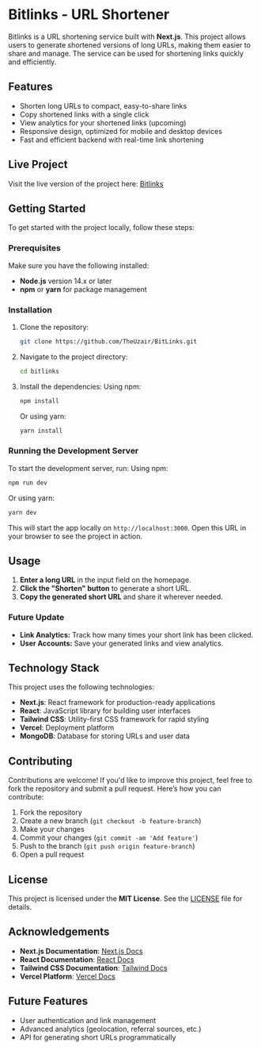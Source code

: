 # Bitlinks - URL Shortener

Bitlinks is a URL shortening service built with **Next.js**. This project allows users to generate shortened versions of long URLs, making them easier to share and manage. The service can be used for shortening links quickly and efficiently.

## Features

- Shorten long URLs to compact, easy-to-share links
- Copy shortened links with a single click
- View analytics for your shortened links (upcoming)
- Responsive design, optimized for mobile and desktop devices
- Fast and efficient backend with real-time link shortening

## Live Project

Visit the live version of the project here: [Bitlinks](https://bit-links-blush.vercel.app/)

## Getting Started

To get started with the project locally, follow these steps:

### Prerequisites

Make sure you have the following installed:

- **Node.js** version 14.x or later
- **npm** or **yarn** for package management

### Installation

1. Clone the repository:
   ```bash
   git clone https://github.com/TheUzair/BitLinks.git
   ```

2. Navigate to the project directory:
   ```bash
   cd bitlinks
   ```

3. Install the dependencies:
   Using npm:
   ```bash
   npm install
   ```
   Or using yarn:
   ```bash
   yarn install
   ```

### Running the Development Server

To start the development server, run:
Using npm:
```bash
npm run dev
```
Or using yarn:
```bash
yarn dev
```

This will start the app locally on `http://localhost:3000`. Open this URL in your browser to see the project in action.

## Usage

1. **Enter a long URL** in the input field on the homepage.
2. **Click the "Shorten" button** to generate a short URL.
3. **Copy the generated short URL** and share it wherever needed.

###  Future Update

- **Link Analytics:** Track how many times your short link has been clicked.
- **User Accounts:** Save your generated links and view analytics.

## Technology Stack

This project uses the following technologies:

- **Next.js**: React framework for production-ready applications
- **React**: JavaScript library for building user interfaces
- **Tailwind CSS**: Utility-first CSS framework for rapid styling
- **Vercel**: Deployment platform
- **MongoDB**: Database for storing URLs and user data

## Contributing

Contributions are welcome! If you'd like to improve this project, feel free to fork the repository and submit a pull request. Here’s how you can contribute:

1. Fork the repository
2. Create a new branch (`git checkout -b feature-branch`)
3. Make your changes
4. Commit your changes (`git commit -am 'Add feature'`)
5. Push to the branch (`git push origin feature-branch`)
6. Open a pull request

## License

This project is licensed under the **MIT License**. See the [LICENSE](LICENSE) file for details.

## Acknowledgements

- **Next.js Documentation**: [Next.js Docs](https://nextjs.org/docs)
- **React Documentation**: [React Docs](https://reactjs.org/docs)
- **Tailwind CSS Documentation**: [Tailwind Docs](https://tailwindcss.com/docs)
- **Vercel Platform**: [Vercel Docs](https://vercel.com/docs)

## Future Features

- User authentication and link management
- Advanced analytics (geolocation, referral sources, etc.)
- API for generating short URLs programmatically
